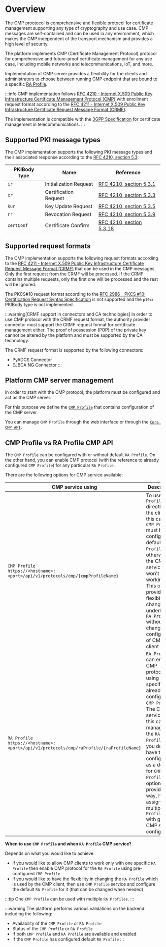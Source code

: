 # Overview

The CMP prootocol is comprehensive and flexible protocol for certificate management supporting any type of cryptography and use case. CMP messages are self-contained and can be used in any environment, which makes the CMP independent of the transport mechanism and provides a high level of security.

The platform implements CMP (Certificate Management Protocol) protocol for comprehensive and future-proof certificate management for any use case, including mobile networks and telecommunications, IoT, and more.

Implementation of CMP server provides a flexibility for the clients and administrators to choose between running CMP endpoint that are bound to a specific [RA Profile](../../concept-design/core-components/ra-profile).

:::info
CMP implementation follows [RFC 4210 - Internet X.509 Public Key Infrastructure Certificate Management Protocol (CMP)](https://datatracker.ietf.org/doc/html/rfc4210) with enrollment request format according to the [RFC 4211 - Internet X.509 Public Key Infrastructure Certificate Request Message Format (CRMF)](https://datatracker.ietf.org/doc/html/rfc4211).

The implementation is compatible with the [3GPP Specification](https://www.3gpp.org/specifications-technologies) for certificate management in telecommunications.
:::

## Supported PKI message types

The CMP implementation supports the following PKI message types and their associated response according to the [RFC 4210, section 5.3](https://datatracker.ietf.org/doc/html/rfc4210#section-5.3):

| PKIBody type | Name                   | Reference                                                                                |
|--------------|------------------------|------------------------------------------------------------------------------------------|
| `ir`         | Initialization Request | [RFC 4210, section 5.3.1](https://datatracker.ietf.org/doc/html/rfc4210#section-5.3.1)   |
| `cr`         | Certification Request  | [RFC 4210, section 5.3.3](https://datatracker.ietf.org/doc/html/rfc4210#section-5.3.3)   |
| `kur`        | Key Update Request     | [RFC 4210, section 5.3.5](https://datatracker.ietf.org/doc/html/rfc4210#section-5.3.5)   |
| `rr`         | Revocation Request     | [RFC 4210, section 5.3.9](https://datatracker.ietf.org/doc/html/rfc4210#section-5.3.9)   |
| `certConf`   | Certificate Confirm    | [RFC 4210, section 5.3.18](https://datatracker.ietf.org/doc/html/rfc4210#section-5.3.18) |

## Supported request formats

The CMP implementation supports the following request formats according to the [RFC 4211 - Internet X.509 Public Key Infrastructure Certificate Request Message Format (CRMF)](https://datatracker.ietf.org/doc/html/rfc4211) that can be used in the CMP messages. Only the first request from the CRMF will be processed. If the CRMF contains multiple requests, only the first one will be processed and the rest will be ignored.

The PKCS#10 request format according to the [RFC 2986 - PKCS #10: Certification Request Syntax Specification](https://datatracker.ietf.org/doc/html/rfc2986) is not supported and the `p10cr` PKIBody type is not implemented.

:::warning[CRMF support in connectors and CA technologies]
In order to use CMP protocol with the CRMF request format, the authority provider connector must support the CRMF request format for certificate management either. The proof of possession (POP) of the private key cannot be altered by the platform and must be supported by the CA technology.

The CRMF request format is supported by the following connectors:
- PyADCS Connector
- EJBCA NG Connector
:::

## Platform CMP server management

In order to start with the CMP protocol, the platform must be configured and act as the CMP server.

For this purpose we define the [`CMP Profile`](./cmp-profile) that contains configuration of the CMP server.

You can manage `CMP Profile` through the web interface or through the [`Core CMP API`](/api/core-cmp/).

## CMP Profile vs RA Profile CMP API

The `CMP Profile` can be configured with or without default `RA Profile`. On the other hand, you can enable CMP protocol (with the reference to already configured `CMP Profile`) for any particular `RA Profile`.

There are the following options for CMP service available:

| CMP service using                                                                           | Description                                                                                                                                                                                                                                                                                                                          |
|---------------------------------------------------------------------------------------------|--------------------------------------------------------------------------------------------------------------------------------------------------------------------------------------------------------------------------------------------------------------------------------------------------------------------------------------|
| `CMP Profile`<br/>`https://<hostname>:<port>/api/v1/protocols/cmp/{cmpProfileName}`         | To use `CMP Profile` directly from the client. In this case, the `CMP Profile` must have configured a default `RA Profile`, otherwise the CMP service won't be working. This option provides flexibility to change the underlying `RA Profile` without changing the configuration of CMP client                                      |
| `RA Profile`<br/>`https://<hostname>:<port>/api/v1/protocols/cmp/raProfile/{raProfileName}` | `RA Profile` can enable CMP protocol by using specific and already configured `CMP Profile`. The CMP service is in this case managed by the `RA Profile` and you do not have to configure it as a default for `CMP Profile`. This option provides a way, how to assign multiple `RA Profiles` with general CMP service configuration |

**When to use `CMP Profile` and when `RA Profile` CMP service?**

Depends on what you would like to achieve:
- if you would like to allow CMP clients to work only with one specific `RA Profile` then enable CMP protocol for the `RA Profile` using pre-configured `CMP Profile`
- if you would like to have the flexibility in changing the `RA Profile` which is used by the CMP client, then use `CMP Profile` service and configure the default `RA Profile` for it (that can be changed when needed)

:::tip
One `CMP Profile` can be used with multiple `RA Profiles`.
:::

:::warning
The platform performs various validations on the backend including the following:
- Availability of the `CMP Profile` or `RA Profile`
- Status of the `CMP Profile` or `RA Profile`
- If both `CMP Profile` and `RA Profile` are available and enabled
- If the `CMP Profile` has configured default `RA Profile`
:::
